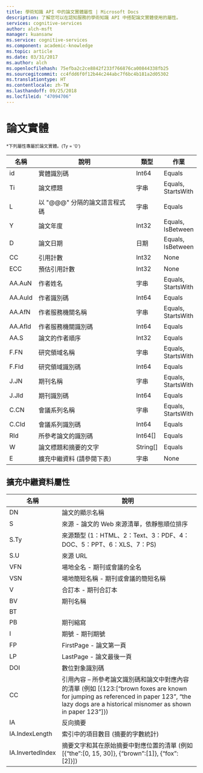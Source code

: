 ```yaml
---
title: 學術知識 API 中的論文實體屬性 | Microsoft Docs
description: 了解您可以在認知服務的學術知識 API 中搭配論文實體使用的屬性。
services: cognitive-services
author: alch-msft
manager: kuansanw
ms.service: cognitive-services
ms.component: academic-knowledge
ms.topic: article
ms.date: 03/31/2017
ms.author: alch
ms.openlocfilehash: 75efba2c2ce8842f233f766876ca00844338fb25
ms.sourcegitcommit: cc4fdd6f0f12b44c244abc7f6bc4b181a2d05302
ms.translationtype: HT
ms.contentlocale: zh-TW
ms.lasthandoff: 09/25/2018
ms.locfileid: "47094706"
---
```

# <a name="paper-entity"></a>論文實體

<sub> *下列屬性專屬於論文實體。(Ty = '0') </sub>


名稱    |說明                                        |類型       | 作業
------- | ------------------------------------------------- | --------- | ----------------------------
id      |實體識別碼                                          |Int64      |Equals
Ti      |論文標題                                        |字串     |Equals,<br/>StartsWith
L       |以 "\@@@" 分隔的論文語言程式碼            |字串     |Equals
Y       |論文年度                                         |Int32      |Equals,<br/>IsBetween
D       |論文日期                                         |日期       |Equals,<br/>IsBetween
CC      |引用計數                                     |Int32      |None  
ECC     |預估引用計數                           |Int32      |None
AA.AuN  |作者姓名                                        |字串     |Equals,<br/>StartsWith
AA.AuId |作者識別碼                                          |Int64      |Equals
AA.AfN  |作者服務機關名稱                            |字串     |Equals,<br/>StartsWith
AA.AfId |作者服務機關識別碼                              |Int64      |Equals
AA.S    |論文的作者順序                         |Int32      |Equals
F.FN    |研究領域名稱                                |字串     |Equals,<br/>StartsWith
F.FId   |研究領域識別碼                                  |Int64      |Equals
J.JN    |期刊名稱                                       |字串     |Equals,<br/>StartsWith
J.JId   |期刊識別碼                                         |Int64      |Equals
C.CN    |會議系列名稱                             |字串     |Equals,<br/>StartsWith
C.CId   |會議系列識別碼                               |Int64      |Equals
RId     |所參考論文的識別碼                              |Int64[]    |Equals
W       |論文標題和摘要的文字                |String[]   |Equals
E       |擴充中繼資料 (請參閱下表)                |字串     |None  
        


## <a name="extended-metadata-attributes"></a>擴充中繼資料屬性 ##

名稱    | 說明               
--------|---------------------------    
DN      | 論文的顯示名稱 
S       | 來源 - 論文的 Web 來源清單，依靜態順位排序
S.Ty    | 來源類型 (1：HTML、2：Text、3：PDF、4：DOC、5：PPT、6：XLS、7：PS)
S.U     | 來源 URL
VFN     | 場地全名 - 期刊或會議的全名
VSN     | 場地簡短名稱 - 期刊或會議的簡短名稱
V       | 合訂本 - 期刊合訂本
BV      | 期刊名稱
BT      | 
PB      | 期刊縮寫
I       | 期號 - 期刊期號
FP      | FirstPage - 論文第一頁
LP      | LastPage - 論文最後一頁
DOI     | 數位對象識別碼
CC      | 引用內容 – 所參考論文識別碼和論文中對應內容的清單 (例如 [{123:[“brown foxes are known for jumping as referenced in paper 123”, “the lazy dogs are a historical misnomer as shown in paper 123”]})
IA      | 反向摘要
IA.IndexLength| 索引中的項目數目 (摘要的字數統計)
IA.InvertedIndex| 摘要文字和其在原始摘要中對應位置的清單 (例如 [{“the”:[0, 15, 30]}, {“brown”:[1]}, {“fox”:[2]}])
